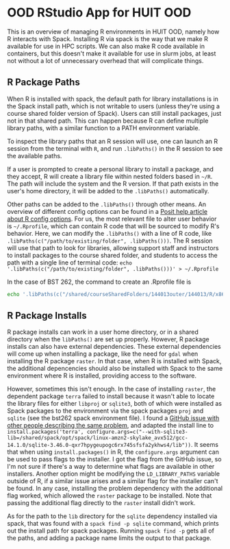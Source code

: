 # OOD RStudio App for HUIT OOD

This is an overview of managing R environments in HUIT OOD, namely how R interacts with Spack. Installing R via spack is the way that we make R available for use in HPC scripts. We can also make R code available in containers, but this doesn't make it available for use in slurm jobs, at least not without a lot of unnecessary overhead that will complicate things.

## R Package Paths

When R is installed with spack, the default path for library installations is in the Spack install path, which is not writable to users (unless they're using a course shared folder version of Spack). Users can still install packages, just not in that shared path. This can happen because R can define multiple library paths, with a similar function to a PATH environment variable.

To inspect the library paths that an R session will use, one can launch an R session from the terminal with `R`, and run `.libPaths()` in the R session to see the available paths.

If a user is prompted to create a personal library to install a package, and they accept, R will create a library file within nested folders based in `~/R`. The path will include the system and the R version. If that path exists in the user's home directory, it will be added to the `.libPaths()` automatically.

Other paths can be added to the `.libPaths()` through other means. An overview of different config options can be found in a [Posit help article about R config options](https://support.posit.co/hc/en-us/articles/360047157094-Managing-R-with-Rprofile-Renviron-Rprofile-site-Renviron-site-rsession-conf-and-repos-conf). For us, the most relevant file to alter user behavior is `~/.Rprofile`, which can contain R code that will be sourced to modify R's behavior. Here, we can modify the `.libPaths()` with a line of R code, like `.libPaths(c("/path/to/existing/folder", .libPaths()))`. The R session will use that path to look for libraries, allowing support staff and instructors to install packages to the course shared folder, and students to access the path with a single line of terminal code: `echo '.libPaths(c("/path/to/existing/folder", .libPaths()))' > ~/.Rprofile`

In the case of BST 262, the command to create an .Rprofile file is

```bash
echo '.libPaths(c("/shared/courseSharedFolders/144013outer/144013/R/x86_64-pc-linux-gnu-library/4.4", .libPaths()))' > ~/.Rprofile
```

## R Package Installs

R package installs can work in a user home directory, or in a shared directory when the `libPaths()` are set up properly. However, R package installs can also have external dependencies. These external dependencies will come up when installing a package, like the need for `gdal` when installing the R package `raster`. In that case, when R is installed with Spack, the additional depencencies should also be installed with Spack to the same environment where R is installed, providing access to the software.

However, sometimes this isn't enough. In the case of installing `raster`, the dependent package `terra` failed to install because it wasn't able to locate the library files for either `libproj` or `sqlite3`, both of which were installed as Spack packages to the environment via the spack packages `proj` and `sqlite` (see the bst262 spack environment file). I found a [GitHub issue with other people describing the same problem](https://github.com/r-spatial/sf/issues/1471#issuecomment-2148767638), and adapted the install line to `install.packages('terra', configure.args=c("--with-sqlite3-lib=/shared/spack/opt/spack/linux-amzn2-skylake_avx512/gcc-14.1.0/sqlite-3.46.0-qxr7hpygeupogc6rx745sfsfa2ykhws4/lib"))`. It seems that when using `install.packages()` in R, the `configure.args` argument can be used to pass flags to the installer. I got the flag from the GitHub issue, so I'm not sure if there's a way to determine what flags are available in other installers. Another option might be modifying the `LD_LIBRARY_PATHS` variable outside of R, if a similar issue arises and a similar flag for the installer can't be found. In any case, installing the problem dependency with the additional flag worked, which allowed the `raster` package to be installed. Note that passing the additional flag directly to the `raster` install didn't work.

As for the path to the `lib` directory for the `sqlite` dependency installed via spack, that was found with a `spack find -p sqlite` command, which prints out the install path for spack packages. Running `spack find -p` gets all of the paths, and adding a package name limits the output to that package.
